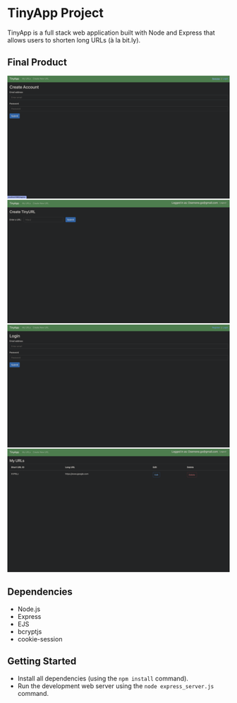# TinyApp Project

TinyApp is a full stack web application built with Node and Express that allows users to shorten long URLs (à la bit.ly).

## Final Product

!["Screenshot of Register page"](docs/register%20page.png)
!["Screenshot of New URL page"](docs/create-new-url.png)
!["Screenshot of Login page"](docs/login-page.png)
!["Screenshot of URL page"](docs/url-page.png)

## Dependencies

- Node.js
- Express
- EJS
- bcryptjs
- cookie-session

## Getting Started

- Install all dependencies (using the `npm install` command).
- Run the development web server using the `node express_server.js` command.
